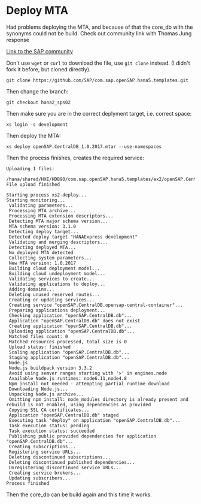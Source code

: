 # Deploy MTA

Had problems deploying the MTA, and because of that the core_db with the synonyms could not be build.
Check out community link with Thomas Jung response

[Link to the SAP community](https://answers.sap.com/questions/661771/error-building-core-db-with-cross-container-access.html?childToView=671786#answer-671786 "Steffen's community page")

Don't use `wget` or `curl` to download the file, use `git clone` instead. (I didn't fork it before, but cloned directly).

```
git clone https://github.com/SAP/com.sap.openSAP.hana5.templates.git
```
Then change the branch:
```
git checkout hana2_sps02
```
Then make sure you are in the correct deplyment target, i.e. correct space:
```
xs login -s development
```
Then deploy the MTA:
```
xs deploy openSAP.CentralDB_1.0.2017.mtar --use-namespaces
```

Then the process finishes, creates the required service:
```
Uploading 1 files:
 /hana/shared/HXE/HDB90/com.sap.openSAP.hana5.templates/ex2/openSAP.CentralDB_1.0.2017.mtar
File upload finished

Starting process xs2-deploy...
Starting monitoring...
 Validating parameters...
 Processing MTA archive...
 Processing MTA extension descriptors...
 Detecting MTA major schema version...
 MTA schema version: 3.1.0
 Detecting deploy target...
 Detected deploy target "HANAExpress development"
 Validating and merging descriptors...
 Detecting deployed MTA...
 No deployed MTA detected
 Collecting system parameters...
 New MTA version: 1.0.2017
 Building cloud deployment model...
 Building cloud undeployment model...
 Validating services to create...
 Validating applications to deploy...
 Adding domains...
 Deleting unused reserved routes...
 Creating or updating services...
 Creating service "openSAP.CentralDB.opensap-central-container"...
 Preparing applications deployment...
 Checking application "openSAP.CentralDB.db"...
 Application "openSAP.CentralDB.db" does not exist
 Creating application "openSAP.CentralDB.db"...
 Uploading application "openSAP.CentralDB.db"...
 Matched files count: 0
 Matched resources processed, total size is 0
 Upload status: finished
 Scaling application "openSAP.CentralDB.db"...
 Staging application "openSAP.CentralDB.db"...
 Node.js
 Node.js buildpack version 3.3.2
 Avoid using semver ranges starting with '>' in engines.node
 Available Node.js runtimes: node6.11,node4.8
 Npm install not needed - attempting partial runtime download
 Downloading Node.js...
 Unpacking Node.js archive...
 Omitting npm install: node_modules directory is already present and rebuild is not enabled, using dependencies as provided
 Copying SSL CA certificates...
 Application "openSAP.CentralDB.db" staged
 Executing task "deploy" on application "openSAP.CentralDB.db"...
 Task execution status: pending
 Task execution status: succeeded
 Publishing public provided dependencies for application "openSAP.CentralDB.db"...
 Creating subscriptions...
 Registering service URLs...
 Deleting discontinued subscriptions...
 Deleting discontinued published dependencies...
 Unregistering discontinued service URLs...
 Creating service brokers...
 Updating subscribers...
Process finished
```

Then the core_db can be build again and this time it works.

